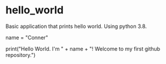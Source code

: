# hello_world

Basic application that prints hello world. Using python 3.8.

name = "Conner"

print("Hello World. I'm " + name + "! Welcome to my first github repository.")
